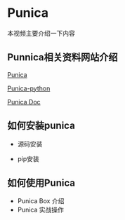 
# Punica

本视频主要介绍一下内容

## Punnica相关资料网站介绍

[Punica](https://punica.ont.io/)

[Punica-python](https://github.com/punicasuite/punica-python)

[Punica Doc](http://dev-docs.ont.io/#/docs-en/Punica/punica)


## 如何安装punica

- 源码安装

- pip安装

## 如何使用Punica

- Punica Box 介绍
- Punica 实战操作
